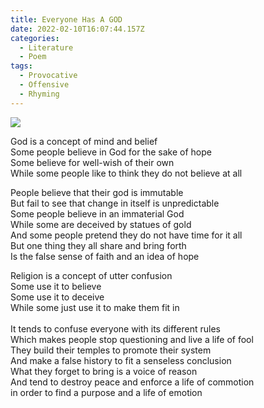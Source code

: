 ```yaml
---
title: Everyone Has A GOD
date: 2022-02-10T16:07:44.157Z
categories:
  - Literature
  - Poem
tags:
  - Provocative
  - Offensive
  - Rhyming
---
```


<img src='https://hits.seeyoufarm.com/api/count/incr/badge.svg?url=https%3A%2F%2Fporush264.github.io%2Fposts%2F2022%2F02%2F10%2Feveryone-has-a-god%2F&count_bg=%2379C83D&title_bg=%23555555&icon=&icon_color=%23E7E7E7&title=hits&edge_flat=false' align=center><br>


God is a concept of mind and belief \
Some people believe in God for the sake of hope\
Some believe for well-wish of their own \
While some people like to think they do not believe at all

People believe that their god is immutable\
But fail to see that change in itself is unpredictable \
Some people believe in an immaterial God\
While some are deceived by statues of gold\
And some people pretend they do not have time for it all\
But one thing they all share and bring forth \
Is the false sense of faith and an idea of hope

Religion is a concept of utter confusion\
Some use it to believe\
Some use it to deceive\
While some just use it to make them fit in\
 \
It tends to confuse everyone with its different rules\
Which makes people stop questioning and live a life of fool\
They build their temples to promote their system\
And make a false history to fit a senseless conclusion\
What they forget to bring is a voice of reason\
And tend to destroy peace and enforce a life of commotion\
in order to find a purpose and a life of emotion